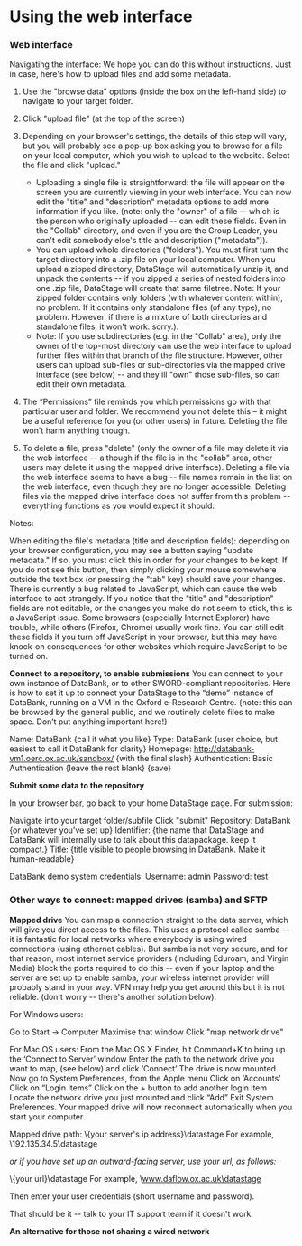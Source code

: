 # Using the web interface

### Web interface
Navigating the interface:
We hope you can do this without instructions.  Just in case, here's how to upload files and add some metadata.

1. Use the "browse data" options (inside the box on the left-hand side) to navigate to your target folder.

2. Click "upload file" (at the top of the screen)

3. Depending on your browser's settings, the details of this step will vary, but you will probably see a pop-up box asking you to browse for a file on your local computer, which you wish to upload to the website.  Select the file and click "upload."
   * Uploading a single file is straightforward: the file will appear on the screen you are currently viewing in your web interface.  You can now edit the "title" and "description" metadata options to add more information if you like. (note: only the "owner" of a file -- which is the person who originally uploaded -- can edit these fields.  Even in the "Collab" directory, and even if you are the Group Leader, you can't edit somebody else's title and description ("metadata")).
   * You can upload whole directories ("folders").  You must first turn the target directory into a .zip file on your local computer.  When you upload a zipped directory, DataStage will automatically unzip it, and unpack the contents -- if you zipped a series of nested folders into one .zip file, DataStage will create that same filetree.  Note: If your zipped folder contains only folders (with whatever content within), no problem.  If it contains only standalone files (of any type), no problem.  However, if there is a mixture of both directories and standalone files, it won't work.  sorry.).
   * Note: If you use subdirectories (e.g. in the "Collab" area), only the owner of the top-most directory can use the web interface to upload further files within that branch of the file structure.  However, other users can upload sub-files or sub-directories via the mapped drive interface (see below) -- and they ill "own" those sub-files, so can edit their own metadata.

4.  The “Permissions” file reminds you which permissions go with that particular user and folder.  We recommend you not delete this – it might be a useful reference for you (or other users) in future.  Deleting the file won't harm anything though.

5.  To delete a file, press "delete" (only the owner of a file may delete it via the web interface -- although if the file is in the "collab" area, other users may delete it using the mapped drive interface). Deleting a file via the web interface seems to have a bug -- file names remain in the list on the web interface, even though they are no longer accessible.  Deleting files via the mapped drive interface does not suffer from this problem -- everything functions as you would expect it should.

Notes:

When editing the file's metadata (title and description fields): depending on your browser configuration, you may see a button saying "update metadata." If so, you must click this in order for your changes to be kept.  If you do not see this button, then simply clicking your mouse somewhere outside the text box (or pressing the "tab" key) should save your changes.  There is currently a bug related to JavaScript, which can cause the web interface to act strangely.  If you notice that the "title" and "description" fields are not editable, or the changes you make do not seem to stick, this is a JavaScript issue.  Some browsers (especially Internet Explorer) have trouble, while others (Firefox, Chrome) usually work fine.  You can still edit these fields if you turn off JavaScript in your browser, but this may have knock-on consequences for other websites which require JavaScript to be turned on.

**Connect to a repository, to enable submissions**
You can connect to your own instance of DataBank, or to other SWORD-compliant repositories.  Here is how to set it up to connect your DataStage to the “demo” instance of DataBank, running on a VM in the Oxford e-Research Centre.
{note: this can be browsed by the general public, and we routinely delete files to make space.  Don’t put anything important here!}

Name: DataBank {call it what you like}
Type: DataBank {user choice, but easiest to call it DataBank for clarity}
Homepage: http://databank-vm1.oerc.ox.ac.uk/sandbox/ {with the final slash}
Authentication: Basic Authentication
{leave the rest blank}
{save}

**Submit some data to the repository**

In your browser bar, go back to your home DataStage page.
For submission:

Navigate into your target folder/subfile
Click "submit"
Repository: DataBank {or whatever you've set up}
Identifier: {the name that DataStage and DataBank will internally use to talk about this datapackage. keep it compact.}
Title: {title visible to people browsing in DataBank.  Make it human-readable}

DataBank demo system credentials:
Username: admin
Password: test

### Other ways to connect: mapped drives (samba) and SFTP

**Mapped drive**
You can map a connection straight to the data server, which will give you direct access to the files.  This uses a protocol called samba -- it is fantastic for local networks where everybody is using wired connections (using ethernet cables).  But samba is not very secure, and for that reason, most internet service providers (including Eduroam, and Virgin Media) block the ports required to do this -- even if your laptop and the server are set up to enable samba, your wireless internet provider will probably stand in your way.  VPN may help you get around this but it is not reliable.  (don't worry -- there's another solution below).

For Windows users: 

Go to Start -> Computer
Maximise that window
Click "map network drive"

For Mac OS users:
From the Mac OS X Finder, hit Command+K to bring up the ‘Connect to Server’ window
Enter the path to the network drive you want to map, (see below) and click ‘Connect’
The drive is now mounted.  Now go to System Preferences, from the Apple menu
Click on ‘Accounts’
Click on “Login Items”
Click on the + button to add another login item
Locate the network drive you just mounted and click “Add”
Exit System Preferences.  Your mapped drive will now reconnect automatically when you start your computer.


Mapped drive path: 
\\{your server's ip address}\datastage  For example, \\192.135.34.5\datastage 

_or if you have set up an outward-facing server, use your url, as follows:_

\\{your url}\datastage  For example, \\www.daflow.ox.ac.uk\datastage

Then enter your user credentials (short username and password).

That should be it -- talk to your IT support team if it doesn't work.


**An alternative for those not sharing a wired network**
